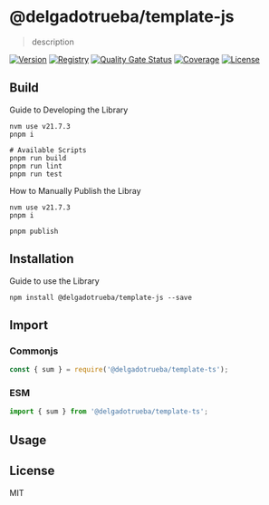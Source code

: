 # @delgadotrueba/template-js

> description

[![Version][package-image]][package-url]
[![Registry][registry-image]][registry-url]
[![Quality Gate Status][sonar-qg-image]][sonar-summary]
[![Coverage][sonar-cov-image]][sonar-summary]
[![License][license-image]][license-url]

## Build

Guide to Developing the Library

```
nvm use v21.7.3
pnpm i

# Available Scripts
pnpm run build
pnpm run lint
pnpm run test
```

How to Manually Publish the Libray

```
nvm use v21.7.3
pnpm i

pnpm publish
```

## Installation

Guide to use the Library

```
npm install @delgadotrueba/template-js --save
```

## Import

### Commonjs

```js
const { sum } = require('@delgadotrueba/template-ts');
```

### ESM

```js
import { sum } from '@delgadotrueba/template-ts';
```

## Usage

## License

MIT

[package-image]: https://img.shields.io/github/package-json/v/delgadotrueba/com.delgadotrueba.template.js.lib?label=version&logo=github
[package-url]: https://github.com/users/delgadotrueba/packages/npm/package/com.delgadotrueba.template.js.lib
[registry-image]: https://img.shields.io/badge/registry-github%20packages-black?logo=github
[registry-url]: https://github.com/DelgadoTrueba/com.delgadotrueba.template.js.lib/pkgs/npm/template-ts
[license-image]: https://img.shields.io/github/license/delgadotrueba/com.delgadotrueba.template.js.lib
[license-url]: LICENSE.md
[sonar-summary]: https://sonarcloud.io/summary/new_code?id=DelgadoTrueba_com.delgadotrueba.template.js.lib
[sonar-qg-image]: https://sonarcloud.io/api/project_badges/measure?project=DelgadoTrueba_com.delgadotrueba.template.js.lib&metric=alert_status
[sonar-cov-image]: https://sonarcloud.io/api/project_badges/measure?project=DelgadoTrueba_com.delgadotrueba.template.js.lib&metric=coverage
